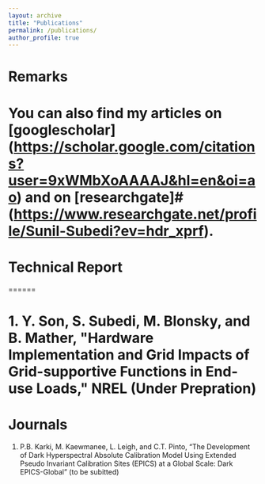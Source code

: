 ```yaml
---
layout: archive
title: "Publications"
permalink: /publications/
author_profile: true
---
```



Remarks
======
# You can also find my articles on [googlescholar] (https://scholar.google.com/citations?user=9xWMbXoAAAAJ&hl=en&oi=ao) and on [researchgate]#(https://www.researchgate.net/profile/Sunil-Subedi?ev=hdr_xprf).

# Technical Report
======
# 1. Y. Son, S. Subedi, M. Blonsky, and B. Mather, "Hardware Implementation and Grid Impacts of Grid-supportive Functions in End-use Loads," NREL (Under Prepration) 

Journals
======

1. P.B. Karki, M. Kaewmanee, L. Leigh, and C.T. Pinto, “The Development of Dark Hyperspectral Absolute Calibration Model Using Extended Pseudo Invariant Calibration Sites (EPICS) at a Global Scale: Dark EPICS-Global” (to be subitted)




